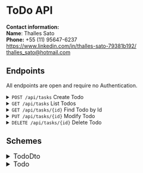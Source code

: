 # ToDo API

**Contact information:**  
**Name**: Thalles Sato  
**Phone:**  +55 (11) 95647-6237  
https://www.linkedin.com/in/thalles-sato-79381b192/  
thalles_sato@hotmail.com  

## Endpoints
All endpoints are open and require no Authentication.

<details>
 <summary><code>POST /api/tasks</code> Create Todo </summary>

- **Description:** Add a new Todo in the database
- **Request body:**
  - Scheme: [TodoDto](#tododto)
- **Responses:**
    - 201: Created
        - Content:
            - Schema: [Todo](#todo)
        - Header:
            - Content:
                - Link to Todo created    
    - 400: Bad Request 
    - 500: Internal Server Error

</details>

<details>
 <summary><code>GET /api/tasks</code> List Todos </summary>

- **Description:** Finds all Todos in the database
- **Responses:**
    - 200: Success
        - Content:
            - Schema: Array of [Todos](#todo)
            
</details>

<details>
 <summary><code>GET /api/tasks/{id}</code> Find Todo by Id </summary>

- **Description:** Find Todo in the database by Id
- **Parameters:**
    - Id: Todo Id 
        - (in path, required)
        - Type: string (uuid)
- **Responses:**
    - 200: Success
        - Content:
            - Schema: [Todo](#todo)
    - 404: Not Found
    - 500: Internal Server Error

</details>

<details>
 <summary><code>PUT /api/tasks/{id}</code> Modify Todo </summary>

- **Description:** Find Todo in the database by Id, Update properties, and Save in the database
- **Parameters:**
    - Id: Todo Id
        - (in path, required)
        - Type: string (uuid)
- **Request body:**
    - Scheme: [TodoDto](#tododto)
- **Responses:**
    - 204: No Content
    - 400: Bad Request
    - 404: Not Found
    - 500: Internal Server Error

</details>

<details>
 <summary><code>DELETE /api/tasks/{id}</code> Delete Todo </summary>

- **Description:** Find Todo in the database by Id and exclude from the database
- **Parameters:**
    - Id: Todo Id
        - (in path, required)
        - Type: string (uuid)
- **Responses:**
    - 204: No Content
    - 404: Not Found
    - 500: Internal Server Error

</details>

## Schemes

<details>
 <summary style="font-size: 18px">TodoDto</summary>

### TodoDto

- Request scheme

>   | Field        | Type     | Mandatory |
>   |--------------|----------|-----------|
>   | Title        | String   | yes       |
>   | Description  | String   | yes       |
>   | Completed    | Boolean  | yes       |

</details>

<details>
 <summary style="font-size: 18px">Todo</summary>

### Todo

- Response scheme

>   | Field         | Type          |
>   |---------------|---------------|
>   | Id            | String (uuid) |
>   | Title         | String        |
>   | Description   | String        |
>   | Completed     | Boolean       |

</details>
